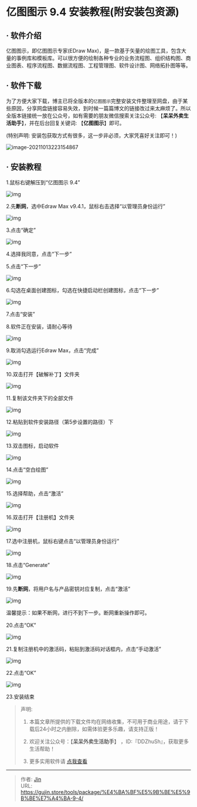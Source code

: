 # 亿图图示 9.4 安装教程(附安装包资源)


## · 软件介绍

亿图图示，即亿图图示专家(EDraw Max)，是一款基于矢量的绘图工具，包含大量的事例库和模板库。可以很方便的绘制各种专业的业务流程图、组织结构图、商业图表、程序流程图、数据流程图、工程管理图、软件设计图、网络拓扑图等等。


## · 软件下载
为了方便大家下载，博主已将全版本的`亿图图示`完整安装文件整理至网盘，由于某些原因，分享网盘链接容易失效，到时候一篇篇博文的链接改过来太麻烦了。所以全版本链接统一放在公众号，如有需要的朋友微信搜索关注公众号: 【**呆呆外卖生活助手**】，并在后台回复关键词: 【**亿图图示**】即可。

(特别声明: 安装包获取方式有很多，这一步非必须，大家凭喜好关注即可！)

![image-20211013223154867](https://img.gujin.store/img/image-20211013223154867.png)

## · 安装教程

1.鼠标右键解压到“亿图图示 9.4”

![img](https://img.gujin.store/img/v2-179b7aaef8b9a323f3457f8cf2bfa2ca_720w.png)

2.先**断网**，选中Edraw Max v9.4.1，鼠标右击选择“以管理员身份运行”

![img](https://img.gujin.store/img/v2-7b693d08f33cabedf1b67ddeaae2d447_720w.png)

3.点击“确定”

![img](https://img.gujin.store/img/v2-5f1a8cf07e05a7a6d4e28da758f0c4c7_720w.png)

4.选择我同意，点击“下一步”

5.点击“下一步”

![img](https://img.gujin.store/img/v2-8741bd3ed6ece33fda861b16490ee153_720w.png)

6.勾选在桌面创建图标，勾选在快捷启动栏创建图标，点击“下一步”

![img](https://img.gujin.store/img/v2-e83852d52efe80c26d4218658d55049a_720w.png)

7.点击“安装”

8.软件正在安装，请耐心等待

![img](https://img.gujin.store/img/v2-a23e04df7d0679fe4e292f1b186841f5_720w.png)

9.取消勾选运行Edraw Max，点击“完成”

![img](https://img.gujin.store/img/v2-a44b3531c8f4f9d35aa877d504d07ac2_720w.png)

10.双击打开【破解补丁】文件夹

![img](https://img.gujin.store/img/v2-0d8cbb82c26e973c014c8c0d4106fe2a_720w.png)

11.复制该文件夹下的全部文件

![img](https://img.gujin.store/img/v2-6d81fbe0a8c30502a38041c2dd24532b_720w.png)

12.粘贴到软件安装路径（第5步设置的路径）下

![img](https://img.gujin.store/img/v2-65d7ee200fa0c7c6b175e2c2a6a7deae_720w.png)

13.双击图标，启动软件

![img](https://img.gujin.store/img/v2-2d46d9e3ae8c0fdd7cf3921fc8c71947_720w.png)

 

14.点击“空白绘图”

![img](https://img.gujin.store/img/v2-f4f30ae611bac5b8a14bbdf259a2f181_720w.png)

15.选择帮助，点击“激活”

![img](https://img.gujin.store/img/v2-3edf9dbeeca85914cd06281ce5580268_720w.png)

16.双击打开【注册机】文件夹

![img](https://img.gujin.store/img/v2-7f20e9578c5c2a82ef2aa1a264ab07a0_720w.png)

17.选中注册机，鼠标右键点击“以管理员身份运行”

![img](https://img.gujin.store/img/v2-bb6c023e717ff58348a694da6e93b9cc_720w.png)

18.点击“Generate”

![img](https://img.gujin.store/img/v2-402e6b3d3a6e7caa06ad12b66c7f7504_720w.png)

19.先**断网**，将用户名与产品密钥对应复制，点击“激活”

![img](https://img.gujin.store/img/v2-1d860de3cd5e64a5df0335dc480c9ee9_720w.png)

温馨提示：如果不断网，进行不到下一步。断网重新操作即可。

20.点击“OK”

![img](https://img.gujin.store/img/v2-3cff5c658789db4e521f34a1e840227e_720w.png)

21.复制注册机中的激活码，粘贴到激活码对话框内，点击“手动激活”

![img](https://img.gujin.store/img/v2-5bdbcc1bf249388306602521aa831d44_720w.png)

22.点击“OK”

![img](https://img.gujin.store/img/v2-89cfb7edd2a4d27faf771b5cd63ab53f_720w.png)

23.安装结束




> 声明: 
>
> 1. 本篇文章所提供的下载文件均在网络收集，不可用于商业用途，请于下载后24小时之内删除，如需体验更多乐趣，请支持正版！
>
> 2. 欢迎关注公众号：【**呆呆外卖生活助手**】 ，ID:『DDZhuSh』，获取更多生活帮助！
>
> 3. 更多实用软件请  [点我查看](/tools)


---

> 作者: [Jin](https://img.gujin.store/img/favicon.ico)  
> URL: https://gujin.store/tools/package/%E4%BA%BF%E5%9B%BE%E5%9B%BE%E7%A4%BA-9-4/  

